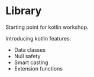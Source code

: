 # Library

Starting point for kotlin workshop.

Introducing kotlin features:
- Data classes
- Null safety
- Smart casting
- Extension functions
